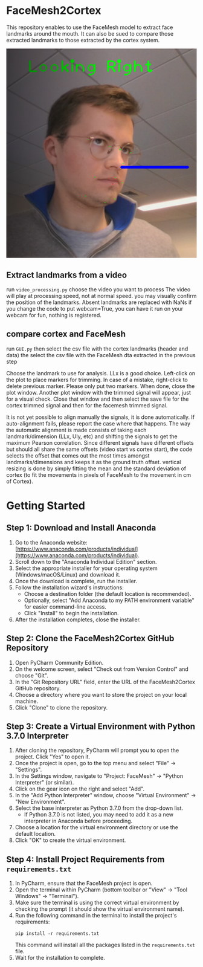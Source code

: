 # FaceMesh2Cortex
 
This repository enables to use the FaceMesh model to extract face landmarks around the mouth. It can also be sued to compare those extracted landmarks to those extracted by the cortex system.

![](Antoine_facemesh.PNG)

## Extract landmarks from a video
run `video_processing.py`
choose the video you want to process
The video will play at processing speed, not at normal speed. you may visually confirm the position of the landmarks. Absent landmarks are replaced with NaNs
if you change the code to put webcam=True, you can have it run on your webcam for fun, nothing is registered.

## compare cortex and FaceMesh
run `GUI.py`
then select the csv file with the cortex landmarks (header and data)
the select the csv file with the FaceMesh dta extracted in the previous step

Choose the landmark to use for analysis. LLx is a good choice.
Left-click on the plot to place markers for trimming. In case of a mistake, right-click to delete previous marker. Please only put two markers. When done, close the plot window. 
Another plot window with the trimmed signal will appear, just for a visual check. Close that window and then select the save file for the cortex trimmed signal and then for the facemesh trimmed signal.

It is not yet possible to align manually the signals, it is done automatically. If auto-alignment fails, please report the case where that happens.
The way the automatic alignment is made consists of taking each landmark/dimension (LLx, Uly, etc) and shifting the signals to get the maximum Pearson correlation. Since different signals have different offsets but should all share the same offsets (video start vs cortex start), the code selects the offset that comes out the most times amongst landmarks/dimensions and keeps it as the ground truth offset.
vertical resizing is done by simply fitting the mean and the standard deviation of cortex (to fit the movements in pixels of FaceMesh to the movement in cm of Cortex).

# Getting Started

## Step 1: Download and Install Anaconda
1. Go to the Anaconda website: [https://www.anaconda.com/products/individual](https://www.anaconda.com/products/individual).
2. Scroll down to the "Anaconda Individual Edition" section.
3. Select the appropriate installer for your operating system (Windows/macOS/Linux) and download it.
4. Once the download is complete, run the installer.
5. Follow the installation wizard's instructions:
   - Choose a destination folder (the default location is recommended).
   - Optionally, select "Add Anaconda to my PATH environment variable" for easier command-line access.
   - Click "Install" to begin the installation.
6. After the installation completes, close the installer.

## Step 2: Clone the FaceMesh2Cortex GitHub Repository
1. Open PyCharm Community Edition.
2. On the welcome screen, select "Check out from Version Control" and choose "Git".
3. In the "Git Repository URL" field, enter the URL of the FaceMesh2Cortex GitHub repository.
4. Choose a directory where you want to store the project on your local machine.
5. Click "Clone" to clone the repository.

## Step 3: Create a Virtual Environment with Python 3.7.0 Interpreter
1. After cloning the repository, PyCharm will prompt you to open the project. Click "Yes" to open it.
2. Once the project is open, go to the top menu and select "File" -> "Settings".
3. In the Settings window, navigate to "Project: FaceMesh" -> "Python Interpreter" (or similar).
4. Click on the gear icon on the right and select "Add".
5. In the "Add Python Interpreter" window, choose "Virtual Environment" -> "New Environment".
6. Select the base interpreter as Python 3.7.0 from the drop-down list.
   - If Python 3.7.0 is not listed, you may need to add it as a new interpreter in Anaconda before proceeding.
7. Choose a location for the virtual environment directory or use the default location.
8. Click "OK" to create the virtual environment.

## Step 4: Install Project Requirements from `requirements.txt`
1. In PyCharm, ensure that the FaceMesh project is open.
2. Open the terminal within PyCharm (bottom toolbar or "View" -> "Tool Windows" -> "Terminal").
3. Make sure the terminal is using the correct virtual environment by checking the prompt (it should show the virtual environment name).
4. Run the following command in the terminal to install the project's requirements:
   ```
   pip install -r requirements.txt
   ```
   This command will install all the packages listed in the `requirements.txt` file.
5. Wait for the installation to complete.
